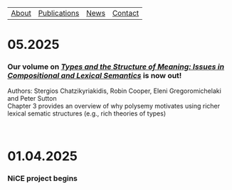 <table>
  <tbody>
    <tr>
      <td><a href="index">About</a></td>
      <td><a href="papers">Publications</a></td>
      <td><a href="news">News</a></td>
      <td><a href="contact">Contact</a></td>
    </tr>
    </tbody>
</table>


# 05.2025

### Our volume on <a href="https://www.cambridge.org/core/elements/types-and-the-structure-of-meaning/27C1813D046DADA53FC6A2BEC505E941"><i>Types and the Structure of Meaning: Issues in Compositional and Lexical Semantics</i></a> is now out! <br>
<p> Authors: Stergios Chatzikyriakidis, Robin Cooper, Eleni Gregoromichelaki and Peter Sutton <br> 
Chapter 3 provides an overview of why polysemy motivates using richer lexical sematic structures (e.g., rich theories of types)  
</p>

<br>

# 01.04.2025  

### NiCE project begins

